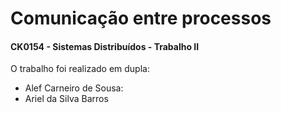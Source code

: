 # Comunicação entre processos
#### CK0154 - Sistemas Distribuídos - Trabalho II

O trabalho foi realizado em dupla:

* Alef Carneiro de Sousa:
* Ariel da Silva Barros
